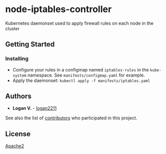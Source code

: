 # node-iptables-controller

Kubernetes daemonset used to apply firewall rules on each node in the cluster

## Getting Started

### Installing

* Configure your rules in a configmap named `iptables-rules` in the `kube-system` namespace. See `manifests/configmap.yaml` for example.
* Apply the daemonset:
  `kubectl apply -f manifests/iptables.yaml`

## Authors

* **Logan V.** - [logan2211](https://github.com/logan2211)

See also the list of [contributors](https://github.com/logan2211/node-iptables-controller/contributors) who participated in this project.

## License

 [Apache2](LICENSE)

